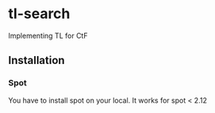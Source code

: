 # tl-search
Implementing TL for CtF

## Installation
### Spot
You have to install spot on your local. It works for spot < 2.12